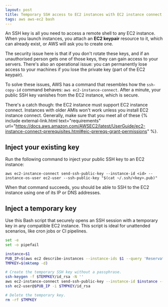 ```yaml
---
layout: post
title: Temporary SSH access to EC2 instances with EC2 instance connect
tags: aws aws-ec2 bash
---
```


An SSH key is all you need to access a remote shell to any EC2 instance. When you launch instances, you attach an
**EC2 keypair** resource to it, which can already exist, or AWS will ask you to create one.

The security issue here is that if you don't rotate these keys, and if an unauthorised person gets one of those keys, they can
gain access to your servers. There's also an operational issue: you can permanently lose access to your machines if you
lose the private key (part of the EC2 keypair).

To solve these issues, AWS has a command that resembles how the `ssh-copy-id` command behaves: `aws ec2-instance-connect`.
After a minute, your public SSH key vanishes from the EC2 instance, which is secure.

There's a catch though: the EC2 instance must support EC2 instance connect. Instances with older AMIs won't work unless
you install EC2 instance connect. Generally, make sure that you meet all of these
{% include external-link.html text="requirements" url="https://docs.aws.amazon.com/AWSEC2/latest/UserGuide/ec2-instance-connect-prerequisites.html#eic-prereqs-grant-permissions" %}.

## Inject your existing key

Run the following command to inject your public SSH key to an EC2 instance:

```shell
aws ec2-instance-connect send-ssh-public-key --instance-id <id> --instance-os-user ec2-user --ssh-public-key "$(cat ~/.ssh/<key>.pub)"
```

When that command succeeds, you should be able to SSH to the EC2 instance using one of its IP or DNS addresses.

## Inject a temporary key

Use this Bash script that securely opens an SSH session with a temporary key in any compatible EC2 instance. This script
is ideal for unattended scenarios, like cron jobs or CI pipelines.

```bash
set -e
set -o pipefail

instance=$1
PUB_IP=$(aws ec2 describe-instances --instance-ids $1 --query 'Reservations[*].Instances[*].PublicIpAddress' --output text)
TMPKEY=$(mktemp -d)

# Create the temporary SSH key without a passphrase.
ssh-keygen -f $TEMPKEY/id_rsa -N ''
aws ec2-instance-connect send-ssh-public-key --instance-id $instance --instance-os-user ec2-user --ssh-public-key "$(cat $TMPKEY/id_rsa.pub)" >/dev/null
ssh ec2-user@$PUB_IP -i $TMPKEY/id_rsa

# Delete the temporary key.
rm -rf $TMPKEY
```
